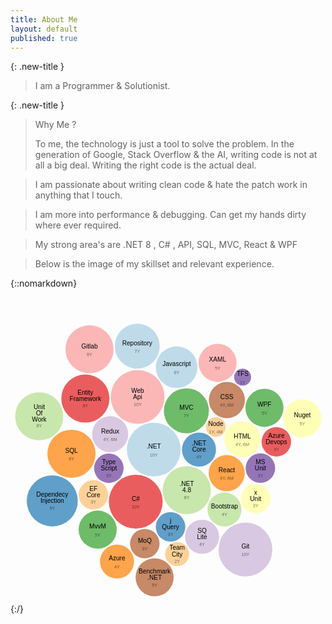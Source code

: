```yaml
---
title: About Me
layout: default
published: true
---
```


{: .new-title }
> 
> I am a Programmer & Solutionist. 

{: .new-title }
> Why Me ?
>
> To me, the technology is just a tool to solve the problem. In the generation of Google, Stack Overflow & the AI, writing code is not at all a big deal. Writing the right code is the actual deal.

> I am passionate about writing clean code & hate the patch work in anything that I touch. 

> I am more into performance & debugging. Can get my hands dirty where ever required.

> My strong area's are .NET 8 , C# , API, SQL, MVC, React & WPF

> Below is the image of my skillset and relevant experience.

<!--https://observablehq.com/d/65c072fe32b04e0b?cloudFileProvider=googleData -->

{::nomarkdown}
<svg width="700" height="700" viewBox="0,0,700,700" style="max-width: 100%; height: auto; font: 14px sans-serif;font-color:white" text-anchor="middle"><g><g transform="translate(318.4135158008184,358.0258814713493)"><circle fill-opacity="0.7" fill="#a6cee3" r="59.7988101078384"></circle><text clip-path="circle(59.7988101078384)"><tspan x="0" y="-0.15000000000000002em">.NET</tspan><tspan x="0" y="1.5em" fill-opacity="0.5" style="font: 10px sans-serif;">10Y</tspan></text></g><g transform="translate(418.9000150850276,358.0258814713493)"><circle fill-opacity="0.7" fill="#1f78b4" r="37.82008826173369"></circle><text clip-path="circle(37.82008826173369)"><tspan x="0" y="-0.65em">.NET</tspan><tspan x="0" y="0.35em">Core</tspan><tspan x="0" y="2em" fill-opacity="0.5" style="font: 10px sans-serif;">4Y</tspan></text></g><g transform="translate(391.65828752157887,448.1730504284173)"><circle fill-opacity="0.7" fill="#b2df8a" r="53.48568174989127"></circle><text clip-path="circle(53.48568174989127)"><tspan x="0" y="-0.65em">.NET</tspan><tspan x="0" y="0.35em">4.8</tspan><tspan x="0" y="2em" fill-opacity="0.5" style="font: 10px sans-serif;">8Y</tspan></text></g><g transform="translate(390.9027286506247,271.73519691354056)"><circle fill-opacity="0.7" fill="#33a02c" r="50.03127405153022"></circle><text clip-path="circle(50.03127405153022)"><tspan x="0" y="-0.15000000000000002em">MVC</tspan><tspan x="0" y="1.5em" fill-opacity="0.5" style="font: 10px sans-serif;">7Y</tspan></text></g><g transform="translate(282.4920375183797,240.94737027266277)"><circle fill-opacity="0.7" fill="#fb9a99" r="59.7988101078384"></circle><text clip-path="circle(59.7988101078384)"><tspan x="0" y="-0.65em">Web</tspan><tspan x="0" y="0.35em">Api</tspan><tspan x="0" y="2em" fill-opacity="0.5" style="font: 10px sans-serif;">10Y</tspan></text></g><g transform="translate(278.358456109272,473.75540484202304)"><circle fill-opacity="0.7" fill="#e31a1c" r="59.7988101078384"></circle><text clip-path="circle(59.7988101078384)"><tspan x="0" y="-0.15000000000000002em">C#</tspan><tspan x="0" y="1.5em" fill-opacity="0.5" style="font: 10px sans-serif;">10Y</tspan></text></g><g transform="translate(456.2941446732629,307.9177930864066)"><circle fill-opacity="0.7" fill="#fdbf6f" r="21.83543813868735"></circle><text clip-path="circle(21.83543813868735)"><tspan x="0" y="-0.15000000000000002em">Node</tspan><tspan x="0" y="1.5em" fill-opacity="0.5" style="font: 10px sans-serif;">1Y, 4M</tspan></text></g><g transform="translate(480.4252815929556,410.40523602943034)"><circle fill-opacity="0.7" fill="#ff7f00" r="40.114261312418456"></circle><text clip-path="circle(40.114261312418456)"><tspan x="0" y="-0.15000000000000002em">React</tspan><tspan x="0" y="1.5em" fill-opacity="0.5" style="font: 10px sans-serif;">4Y, 6M</tspan></text></g><g transform="translate(221.5341870337481,323.700056452062)"><circle fill-opacity="0.7" fill="#cab2d6" r="40.114261312418456"></circle><text clip-path="circle(40.114261312418456)"><tspan x="0" y="-0.15000000000000002em">Redux</tspan><tspan x="0" y="1.5em" fill-opacity="0.5" style="font: 10px sans-serif;">4Y, 6M</tspan></text></g><g transform="translate(218.5852004366001,399.3776399684691)"><circle fill-opacity="0.7" fill="#6a3d9a" r="32.75315720803103"></circle><text clip-path="circle(32.75315720803103)"><tspan x="0" y="-0.65em">Type</tspan><tspan x="0" y="0.35em">Script</tspan><tspan x="0" y="2em" fill-opacity="0.5" style="font: 10px sans-serif;">3Y</tspan></text></g><g transform="translate(515.2100013364227,334.9400850015819)"><circle fill-opacity="0.7" fill="#ffff99" r="40.114261312418456"></circle><text clip-path="circle(40.114261312418456)"><tspan x="0" y="-0.15000000000000002em">HTML</tspan><tspan x="0" y="1.5em" fill-opacity="0.5" style="font: 10px sans-serif;">4Y, 6M</tspan></text></g><g transform="translate(480.8147147268048,247.91759249547295)"><circle fill-opacity="0.7" fill="#b15928" r="40.114261312418456"></circle><text clip-path="circle(40.114261312418456)"><tspan x="0" y="-0.15000000000000002em">CSS</tspan><tspan x="0" y="1.5em" fill-opacity="0.5" style="font: 10px sans-serif;">4Y, 6M</tspan></text></g><g transform="translate(369.2000860581269,174.91901879890045)"><circle fill-opacity="0.7" fill="#a6cee3" r="46.31995913413557"></circle><text clip-path="circle(46.31995913413557)"><tspan x="0" y="-0.15000000000000002em">Javascript</tspan><tspan x="0" y="1.5em" fill-opacity="0.5" style="font: 10px sans-serif;">6Y</tspan></text></g><g transform="translate(355.66649970807435,529.6871525013083)"><circle fill-opacity="0.7" fill="#1f78b4" r="32.75315720803103"></circle><text clip-path="circle(32.75315720803103)"><tspan x="0" y="-0.65em">j</tspan><tspan x="0" y="0.35em">Query</tspan><tspan x="0" y="2em" fill-opacity="0.5" style="font: 10px sans-serif;">3Y</tspan></text></g><g transform="translate(475.5009446339892,491.05699427627394)"><circle fill-opacity="0.7" fill="#b2df8a" r="37.82008826173369"></circle><text clip-path="circle(37.82008826173369)"><tspan x="0" y="-0.15000000000000002em">Bootstrap</tspan><tspan x="0" y="1.5em" fill-opacity="0.5" style="font: 10px sans-serif;">4Y</tspan></text></g><g transform="translate(564.3053297384338,265.22681101530316)"><circle fill-opacity="0.7" fill="#33a02c" r="42.28414413413919"></circle><text clip-path="circle(42.28414413413919)"><tspan x="0" y="-0.15000000000000002em">WPF</tspan><tspan x="0" y="1.5em" fill-opacity="0.5" style="font: 10px sans-serif;">5Y</tspan></text></g><g transform="translate(460.15322206631737,165.19278024529058)"><circle fill-opacity="0.7" fill="#fb9a99" r="42.28414413413919"></circle><text clip-path="circle(42.28414413413919)"><tspan x="0" y="-0.15000000000000002em">XAML</tspan><tspan x="0" y="1.5em" fill-opacity="0.5" style="font: 10px sans-serif;">5Y</tspan></text></g><g transform="translate(166.39563367037638,244.5437113245943)"><circle fill-opacity="0.7" fill="#e31a1c" r="53.48568174989127"></circle><text clip-path="circle(53.48568174989127)"><tspan x="0" y="-0.65em">Entity</tspan><tspan x="0" y="0.35em">Framework</tspan><tspan x="0" y="2em" fill-opacity="0.5" style="font: 10px sans-serif;">8Y</tspan></text></g><g transform="translate(184.1726996839594,458.4603962481072)"><circle fill-opacity="0.7" fill="#fdbf6f" r="32.75315720803103"></circle><text clip-path="circle(32.75315720803103)"><tspan x="0" y="-0.65em">EF</tspan><tspan x="0" y="0.35em">Core</tspan><tspan x="0" y="2em" fill-opacity="0.5" style="font: 10px sans-serif;">3Y</tspan></text></g><g transform="translate(135.465343566725,367.2677190608506)"><circle fill-opacity="0.7" fill="#ff7f00" r="53.48568174989127"></circle><text clip-path="circle(53.48568174989127)"><tspan x="0" y="-0.15000000000000002em">SQL</tspan><tspan x="0" y="1.5em" fill-opacity="0.5" style="font: 10px sans-serif;">8Y</tspan></text></g><g transform="translate(425.7125251330454,551.7577718814164)"><circle fill-opacity="0.7" fill="#cab2d6" r="37.82008826173369"></circle><text clip-path="circle(37.82008826173369)"><tspan x="0" y="-0.65em">SQ</tspan><tspan x="0" y="0.35em">Lite</tspan><tspan x="0" y="2em" fill-opacity="0.5" style="font: 10px sans-serif;">4Y</tspan></text></g><g transform="translate(555.3236986458073,399.1793600364389)"><circle fill-opacity="0.7" fill="#6a3d9a" r="32.75315720803103"></circle><text clip-path="circle(32.75315720803103)"><tspan x="0" y="-0.65em">MS</tspan><tspan x="0" y="0.35em">Unit</tspan><tspan x="0" y="2em" fill-opacity="0.5" style="font: 10px sans-serif;">3Y</tspan></text></g><g transform="translate(544.7985657202894,466.73832594437584)"><circle fill-opacity="0.7" fill="#ffff99" r="32.75315720803103"></circle><text clip-path="circle(32.75315720803103)"><tspan x="0" y="-0.65em">x</tspan><tspan x="0" y="0.35em">Unit</tspan><tspan x="0" y="2em" fill-opacity="0.5" style="font: 10px sans-serif;">3Y</tspan></text></g><g transform="translate(298.4013889260947,567.0462127782641)"><circle fill-opacity="0.7" fill="#b15928" r="32.75315720803103"></circle><text clip-path="circle(32.75315720803103)"><tspan x="0" y="-0.15000000000000002em">MoQ</tspan><tspan x="0" y="1.5em" fill-opacity="0.5" style="font: 10px sans-serif;">3Y</tspan></text></g><g transform="translate(281.6406748527687,128.25290100885474)"><circle fill-opacity="0.7" fill="#a6cee3" r="50.03127405153022"></circle><text clip-path="circle(50.03127405153022)"><tspan x="0" y="-0.15000000000000002em">Repository</tspan><tspan x="0" y="1.5em" fill-opacity="0.5" style="font: 10px sans-serif;">7Y</tspan></text></g><g transform="translate(92.81999485133298,472.0018252246284)"><circle fill-opacity="0.7" fill="#1f78b4" r="56.73013239260054"></circle><text clip-path="circle(56.73013239260054)"><tspan x="0" y="-0.65em">Dependecy</tspan><tspan x="0" y="0.35em">Injection</tspan><tspan x="0" y="2em" fill-opacity="0.5" style="font: 10px sans-serif;">9Y</tspan></text></g><g transform="translate(63.87457259415811,283.9649002899014)"><circle fill-opacity="0.7" fill="#b2df8a" r="53.48568174989127"></circle><text clip-path="circle(53.48568174989127)"><tspan x="0" y="-1.15em">Unit</tspan><tspan x="0" y="-0.15000000000000002em">Of</tspan><tspan x="0" y="0.85em">Work</tspan><tspan x="0" y="2.5em" fill-opacity="0.5" style="font: 10px sans-serif;">8Y</tspan></text></g><g transform="translate(193.69757493015004,535.7808369296449)"><circle fill-opacity="0.7" fill="#33a02c" r="42.28414413413919"></circle><text clip-path="circle(42.28414413413919)"><tspan x="0" y="-0.15000000000000002em">MvvM</tspan><tspan x="0" y="1.5em" fill-opacity="0.5" style="font: 10px sans-serif;">5Y</tspan></text></g><g transform="translate(175.47544828609654,135.0806807152772)"><circle fill-opacity="0.7" fill="#fb9a99" r="53.48568174989127"></circle><text clip-path="circle(53.48568174989127)"><tspan x="0" y="-0.15000000000000002em">Gitlab</tspan><tspan x="0" y="1.5em" fill-opacity="0.5" style="font: 10px sans-serif;">8Y</tspan></text></g><g transform="translate(590.7268282007245,340.6848242628526)"><circle fill-opacity="0.7" fill="#e31a1c" r="32.75315720803103"></circle><text clip-path="circle(32.75315720803103)"><tspan x="0" y="-0.65em">Azure</tspan><tspan x="0" y="0.35em">Devops</tspan><tspan x="0" y="2em" fill-opacity="0.5" style="font: 10px sans-serif;">3Y</tspan></text></g><g transform="translate(370.37660879431866,590.2910399228753)"><circle fill-opacity="0.7" fill="#fdbf6f" r="26.742840874945635"></circle><text clip-path="circle(26.742840874945635)"><tspan x="0" y="-0.65em">Team</tspan><tspan x="0" y="0.35em">City</tspan><tspan x="0" y="2em" fill-opacity="0.5" style="font: 10px sans-serif;">2Y</tspan></text></g><g transform="translate(236.63618207632973,606.7780279955814)"><circle fill-opacity="0.7" fill="#ff7f00" r="37.82008826173369"></circle><text clip-path="circle(37.82008826173369)"><tspan x="0" y="-0.15000000000000002em">Azure</tspan><tspan x="0" y="1.5em" fill-opacity="0.5" style="font: 10px sans-serif;">4Y</tspan></text></g><g transform="translate(522.1277931780061,580.0708894457848)"><circle fill-opacity="0.7" fill="#cab2d6" r="59.7988101078384"></circle><text clip-path="circle(59.7988101078384)"><tspan x="0" y="-0.15000000000000002em">Git</tspan><tspan x="0" y="1.5em" fill-opacity="0.5" style="font: 10px sans-serif;">10Y</tspan></text></g><g transform="translate(515.8283486943426,196.8817863491494)"><circle fill-opacity="0.7" fill="#6a3d9a" r="18.910044130866844"></circle><text clip-path="circle(18.910044130866844)"><tspan x="0" y="-0.15000000000000002em">TFS</tspan><tspan x="0" y="1.5em" fill-opacity="0.5" style="font: 10px sans-serif;">1Y</tspan></text></g><g transform="translate(648.5831576352981,288.5137696444074)"><circle fill-opacity="0.7" fill="#ffff99" r="42.28414413413919"></circle><text clip-path="circle(42.28414413413919)"><tspan x="0" y="-0.15000000000000002em">Nuget</tspan><tspan x="0" y="1.5em" fill-opacity="0.5" style="font: 10px sans-serif;">5Y</tspan></text></g><g transform="translate(320.2465984246219,641.8256258383313)"><circle fill-opacity="0.7" fill="#b15928" r="42.28414413413919"></circle><text clip-path="circle(42.28414413413919)"><tspan x="0" y="-0.65em">Benchmark</tspan><tspan x="0" y="0.35em">.NET</tspan><tspan x="0" y="2em" fill-opacity="0.5" style="font: 10px sans-serif;">5Y</tspan></text></g></g></svg>
{:/}